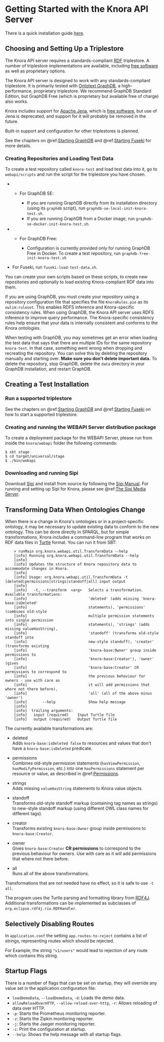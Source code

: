 <!---
Copyright © 2015-2018 the contributors (see Contributors.md).

This file is part of Knora.

Knora is free software: you can redistribute it and/or modify
it under the terms of the GNU Affero General Public License as published
by the Free Software Foundation, either version 3 of the License, or
(at your option) any later version.

Knora is distributed in the hope that it will be useful,
but WITHOUT ANY WARRANTY; without even the implied warranty of
MERCHANTABILITY or FITNESS FOR A PARTICULAR PURPOSE.  See the
GNU Affero General Public License for more details.

You should have received a copy of the GNU Affero General Public
License along with Knora.  If not, see <http://www.gnu.org/licenses/>.
-->

# Getting Started with the Knora API Server

There is a quick installation guide [here](https://github.com/dhlab-basel/Knora/wiki/Quick-Installation-Guide-for-Knora,-Salsah,-Sipi-and-GraphDB).

## Choosing and Setting Up a Triplestore

The Knora API server requires a standards-compliant
[RDF](https://www.w3.org/TR/rdf11-primer/) triplestore. A number of
triplestore implementations are available, including [free
software](http://www.gnu.org/philosophy/free-sw.en.html) as well as
proprietary options.

The Knora API server is designed to work with any standards-compliant
triplestore. It is primarily tested with [Ontotext
GraphDB](http://ontotext.com/products/graphdb/), a high-performance,
proprietary triplestore. We recommend GraphDB Standard Edition, but
GraphDB Free (which is proprietary but available free of charge) also
works.

Knora includes support for [Apache Jena](https://jena.apache.org/),
which is [free software](http://www.gnu.org/philosophy/free-sw.en.html),
but use of Jena is deprecated, and support for it will probably be
removed in the future.

Built-in support and configuration for other triplestores is planned.

See the chapters on @ref:[Starting GraphDB](../development/graphdb.md) and
@ref:[Starting Fuseki](../development/fuseki.md) for more details.

### Creating Repositories and Loading Test Data

To create a test repository called `knora-test` and load test data into
it, go to `webapi/scripts` and run the script for the triplestore you
have chosen.

  -   - For GraphDB SE:

          - If you are running GraphDB directly from its installation
            directory (using its `graphdb` script), run
            `graphdb-se-local-init-knora-test.sh`.
          - If you are running GraphDB from a Docker image, run
            `graphdb-se-docker-init-knora-test.sh`.

  -   - For GraphDB Free:

          - Configuration is currently provided only for running GraphDB
            Free in Docker. To create a test repository, run
            `graphdb-free-init-knora-test.sh`

  - For Fuseki, run `fuseki-load-test-data.sh`.

You can create your own scripts based on these scripts, to create new
repositories and optionally to load existing Knora-compliant RDF data
into them.

If you are using GraphDB, you must create your repository using a
repository configuration file that specifies the file `KnoraRules.pie`
as its `owlim:ruleset`. This enables RDFS inference and Knora-specific
consistency rules. When using GraphDB, the Knora API server uses RDFS
inference to improve query performance. The Knora-specific consistency
rules help ensure that your data is internally consistent and conforms
to the Knora ontologies.

When testing with GraphDB, you may sometimes get an error when loading
the test data that says that there are multiple IDs for the same
repository `knora-test`. In that case, something went wrong when
dropping and recreating the repository. You can solve this by deleting
the repository manually and starting over. **Make sure you don't delete
important data.** To delete the repository, stop GraphDB, delete the
`data` directory in your GraphDB installation, and restart GraphDB.

## Creating a Test Installation

### Run a supported triplestore

See the chapters on @ref:[Starting GraphDB](../development/graphdb.md) and
@ref:[Starting Fuseki](../development/fuseki.md) on how to start a supported
triplestore.

### Creating and running the WEBAPI Server distribution package

To create a deployment package for the WEBAPI Server, please run from
inside the `knora/webapi` folder the following commands:

    $ sbt stage
    $ cd target/universal/stage
    $ ./bin/webapi

### Downloading and running Sipi

Download [Sipi](https://github.com/dhlab-basel/Sipi) and
install from source by following the
[Sipi Manual](https://dhlab-basel.github.io/Sipi/documentation/index.html).
For running and setting up Sipi for Knora, please see
@ref:[The Sipi Media Server](../../05-sipi/index.md).

## Transforming Data When Ontologies Change

When there is a change in Knora's ontologies or in a project-specific
ontology, it may be necessary to update existing data to conform to the
new ontology. This can be done directly in SPARQL, but for simple
transformations, Knora includes a command-line program that works on RDF
data files in [Turtle](https://www.w3.org/TR/turtle/) format. You can
run it from SBT:

```
    > runMain org.knora.webapi.util.TransformData --help
    [info] Running org.knora.webapi.util.TransformData --help
    [info]
    [info] Updates the structure of Knora repository data to accommodate changes in Knora.
    [info]
    [info] Usage: org.knora.webapi.util.TransformData -t [deleted|permissions|strings|standoff|all] input output
    [info]
    [info]   -t, --transform  <arg>   Selects a transformation. Available transformations:
    [info]                            'deleted' (adds missing 'knora-base:isDeleted'
    [info]                            statements), 'permissions' (combines old-style
    [info]                            multiple permission statements into single permission
    [info]                            statements), 'strings' (adds missing valueHasString),
    [info]                            'standoff' (transforms old-style standoff into
    [info]                            new-style standoff), 'creator' (transforms existing
    [info]                            'knora-base:Owner' group inside permissions to
    [info]                            'knora-base:Creator'), 'owner' (gives
    [info]                            'knora-base:Creator' CR permissions to correspond to
    [info]                            the previous behaviour for owners - use with care as
    [info]                            it will add permissions that where not there before),
    [info]                            'all' (all of the above minus 'owner')
    [info]       --help               Show help message
    [info]
    [info]  trailing arguments:
    [info]   input (required)    Input Turtle file
    [info]   output (required)   Output Turtle file
```

The currently available transformations are:

  - deleted  
    Adds `knora-base:isDeleted false` to resources and values that don't
    have a `knora-base:isDeleted` predicate.

  - permissions  
    Combines old-style permission statements (`hasViewPermission`,
    `hasModifyPermission`, etc.) into one `hasPermissions` statement per
    resource or value, as described in @ref:[Permissions](../../02-knora-ontologies/knora-base.md#permissions).

  - strings  
    Adds missing `valueHasString` statements to Knora value objects.

  - standoff  
    Transforms old-style standoff markup (containing tag names as
    strings) to new-style standoff markup (using different OWL class
    names for different tags).

  - creator  
    Transforms existing `knora-base:Owner` group inside permissions to
    `knora-base:Creator`.

  - owner  
    Gives `knora-base:Creator` **CR permissions** to correspond to the
    previous behaviour for owners. Use with care as it will add
    permissions that where not there before.

  - all  
    Runs all of the above transformations.

Transformations that are not needed have no effect, so it is safe to use
`-t all`.

The program uses the Turtle parsing and formatting library from
[RDF4J](http://rdf4j.org/). Additional transformations can be
implemented as subclasses of `org.eclipse.rdf4j.rio.RDFHandler`.

## Selectively Disabling Routes

In `application.conf` the setting `app.routes-to-reject` contains a list
of strings, representing routes which should be rejected.

For Example, the string `"v1/users"` would lead to rejection of any
route which contains this string.

## Startup Flags

There is a number of flags that can be set on startup, they will
override any value set in the application configuration file:

  - `loadDemoData`, `--loadDemoData`, `-d`: Loads the demo data.
  - `allowReloadOverHTTP`, `--allow-reload-over-http`, `-r`: Allows
    reloading of data over HTTP.
  - `-p`: Starts the Prometheus monitoring reporter.
  - `-z`: Starts the Zipkin monitoring reporter.
  - `-j`: Starts the Jaeger monitoring reporter.
  - `-c`: Print the configuration at startup.
  - `--help`: Shows the help message with all startup flags.
